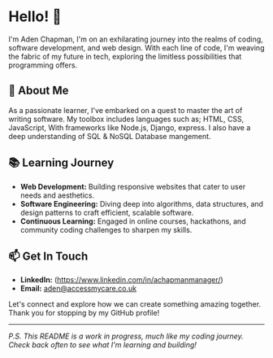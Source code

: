 # Hello! 👋

I'm Aden Chapman, I'm on an exhilarating journey into the realms of coding, software development, and web design. With each line of code, I'm weaving the fabric of my future in tech, exploring the limitless possibilities that programming offers.

## 🚀 About Me

As a passionate learner, I've embarked on a quest to master the art of writing software. My toolbox includes languages such as; HTML, CSS, JavaScript, With frameworks like Node.js, Django, express. I also have a deep understanding of SQL & NoSQL Database mangement.

## 📚 Learning Journey

- **Web Development:** Building responsive websites that cater to user needs and aesthetics.
- **Software Engineering:** Diving deep into algorithms, data structures, and design patterns to craft efficient, scalable software.
- **Continuous Learning:** Engaged in online courses, hackathons, and community coding challenges to sharpen my skills.

## 📫 Get In Touch

- **LinkedIn:** (https://www.linkedin.com/in/achapmanmanager/)
- **Email:** aden@accessmycare.co.uk

Let's connect and explore how we can create something amazing together. Thank you for stopping by my GitHub profile!

---

*P.S. This README is a work in progress, much like my coding journey. Check back often to see what I'm learning and building!*
